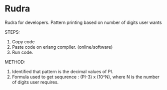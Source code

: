 # Rudra
Rudra for developers. 
Pattern printing based on number of digits user wants


STEPS:

1. Copy code
2. Paste code on erlang compiler. (online/software)
3. Run code.

METHOD:
1. Identified that pattern is the decimal values of PI.
2. Formula used to get sequrence : (PI-3) x (10^N), where N is the number of digits user requires.

